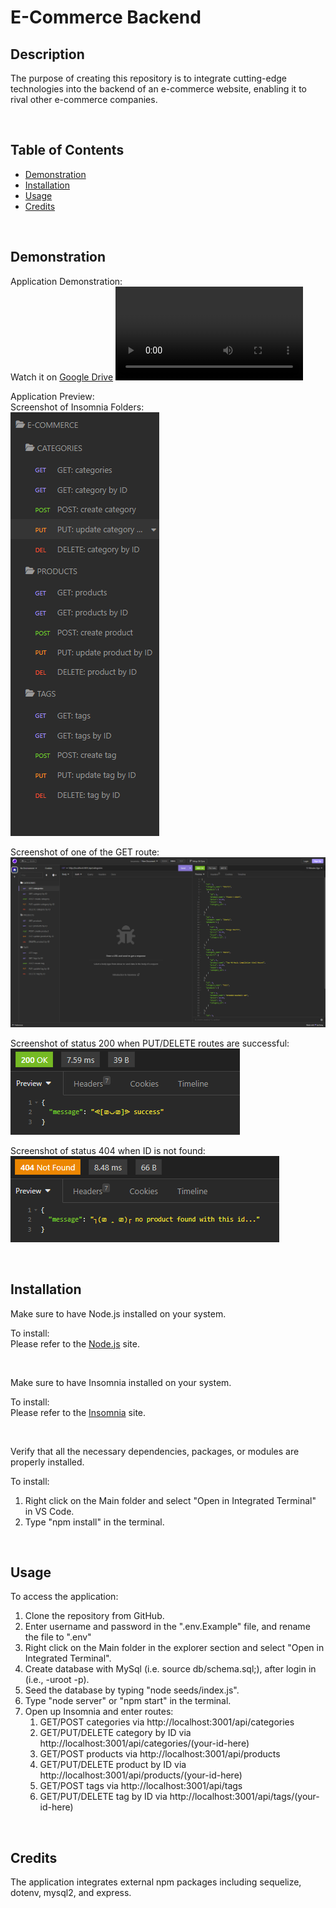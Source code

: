# E-Commerce Backend

## Description

The purpose of creating this repository is to integrate cutting-edge technologies into the backend of an e-commerce website, enabling it to rival other e-commerce companies.

<br>

## Table of Contents
  - [Demonstration](#demonstration)
  - [Installation](#installation)
  - [Usage](#usage)
  - [Credits](#credits)

<br>

## Demonstration
Application Demonstration:\
Watch it on [Google Drive](https://drive.google.com/file/d/1G16PNOc2ByignvzhfrgInHtc4C0RSdWQ/view)
<video alt='walkthrough video of the routes using the RESTful apis via Insomnia' src="Assets/E-Commerce%20Backend.mp4" controls title="Title"></video>

Application Preview:\
Screenshot of Insomnia Folders:\
![Screenshot of Insomnia folders](./Assets/images/1.png)

Screenshot of one of the GET route:\
![Screenshot of getting all the categories](./Assets/images/2.png)

Screenshot of status 200 when PUT/DELETE routes are successful:\
![Screenshot of status 200 when update or delete is success](./Assets/images/3.png)

Screenshot of status 404 when ID is not found:\
![Screenshot of status 404 when ID is not found](./Assets/images/4.png)

<br>

## Installation

Make sure to have Node.js installed on your system.

To install:\
Please refer to the [Node.js](https://nodejs.org/en/download) site.

<br>

Make sure to have Insomnia installed on your system.

To install:\
Please refer to the [Insomnia](https://insomnia.rest/download) site.

<br>


Verify that all the necessary dependencies, packages, or modules are properly installed.

To install:
1. Right click on the Main folder and select "Open in Integrated Terminal" in VS Code.
2. Type "npm install" in the terminal.

<br>

## Usage

To access the application:

1. Clone the repository from GitHub.
2. Enter username and password in the ".env.Example" file, and rename the file to ".env"
3. Right click on the Main folder in the explorer section and select "Open in Integrated Terminal". 
4. Create database with MySql (i.e. source db/schema.sql;), after login in (i.e., -uroot -p).
5. Seed the database by typing "node seeds/index.js".
6. Type "node server" or "npm start" in the terminal.
7. Open up Insomnia and enter routes:
    1. GET/POST categories via http://localhost:3001/api/categories
    2. GET/PUT/DELETE category by ID via http://localhost:3001/api/categories/(your-id-here)
    3. GET/POST products via http://localhost:3001/api/products
    4. GET/PUT/DELETE product by ID via http://localhost:3001/api/products/(your-id-here)
    5. GET/POST tags via http://localhost:3001/api/tags
    6. GET/PUT/DELETE tag by ID via http://localhost:3001/api/tags/(your-id-here)

<br>

## Credits

The application integrates external npm packages including sequelize, dotenv, mysql2, and express.